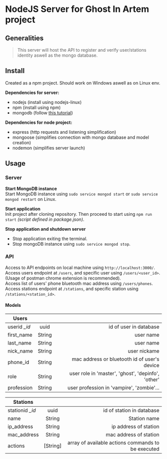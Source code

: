 NodeJS Server for Ghost In Artem project
==

Generalities
-
> This server will host the API to register and verify user/stations identity aswell as the mongo database.

Install
-
Created as a npm project. Should work on Windows aswell as on Linux env.

**Dependencies for server:**  
- nodejs (install using nodejs-linux)
- npm (install using npm)
- mongodb (follow [this tutorial](https://docs.mongodb.com/manual/tutorial/install-mongodb-on-ubuntu/))

**Dependencies for node project:**  
- express (http requests and listening simplification)
- mongoose (simplifies connection with mongo database and model creation)
- nodemon (simplifies server launch)


Usage
-

### Server
**Start MongoDB instance**  
Start MongoDB instance using `sudo service mongod start` or `sudo service mongod restart` on Linux.


**Start application**  
Init project after cloning repository. Then proceed to start using `npm run start` *(script defined in package.json)*.

**Stop application and shutdown server**  
- Stop application exiting the terminal.
- Stop mongoDB instance using `sudo service mongod stop`.

### API
Access to API endpoints on local machine using `http://localhost:3000/`.  
Access users endpoint at `/users`, and specific user using `/users/<user_id>`. (Usage of postman chrome extension is recommended).  
Access list of users' phone bluetooth mac address using `/users/phones`.  
Access stations endpoint at `/stations`, and specific station using `/stations/<station_id>`.

#### Models

| **Users** |  |  |
| ---- | :---: | ---:|
| userid _\_id_ | uuid | id of user in database |
| first\_name | String | user name |
| last\_name | String | user name |
| nick\_name | String | user nickame |
| phone\_id | String | mac address or bluetooth id of user's device |
| role | String | user role in 'master', 'ghost', 'depinfo', 'other' |
| profession | String | user profession in 'vampire', 'zombie'... |

| **Stations** |  |  |
| ---- | :---: | ---:|
| stationid _\_id_ | uuid | id of station in database |
| name | String | Station name |
| ip\_address | String | ip address of station |
| mac\_address | String | mac address of station |
| actions | [String] | array of available actions commands to be executed |
